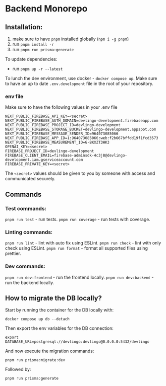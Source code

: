 # Backend Monorepo

## Installation:

1. make sure to have `pnpm` installed globally (`npm i -g pnpm`)
2. run `pnpm install -r`
3. run `pnpm run prisma:generate`

To update dependencies:

- run `pnpm up -r --latest`

To lunch the dev environment, use docker - `docker compose up`.
Make sure to have an up to date `.env.development` file in the root of your repository.

### env file

Make sure to have the following values in your .env file

```dotenv
NEXT_PUBLIC_FIREBASE_API_KEY=<secret>
NEXT_PUBLIC_FIREBASE_AUTH_DOMAIN=devlingo-development.firebaseapp.com
NEXT_PUBLIC_FIREBASE_PROJECT_ID=devlingo-development
NEXT_PUBLIC_FIREBASE_STORAGE_BUCKET=devlingo-development.appspot.com
NEXT_PUBLIC_FIREBASE_MESSAGE_SENDER_ID=964073085066
NEXT_PUBLIC_FIREBASE_APP_ID=1:964073085066:web:f2b667bffdd19f1fcd3573
NEXT_PUBLIC_FIREBASE_MEASUREMENT_ID=G-BKXZT3HK3
OPENAI_KEY=<secret>
FIREBASE_PROJECT_ID=devlingo-development
FIREBASE_CLIENT_EMAIL=firebase-adminsdk-4c3j8@devlingo-development.iam.gserviceaccount.com
FIREBASE_PRIVATE_KEY=<secret>
```

The `<secret>` values should be given to you by someone with access and communicated securely.

## Commands

### Test commands:

`pnpm run test` - run tests.
`pnpm run coverage` - run tests with coverage.

### Linting commands:

`pnpm run lint` - lint with auto fix using ESLint.
`pnpm run check` - lint with only check using ESLint.
`pnpm run format` - format all supported files using prettier.

### Dev commands:

`pnpm run dev:frontend` - run the frontend locally.
`pnpm run dev:backend` - run the backend locally.

## How to migrate the DB locally?

Start by running the container for the DB locally with:

```shell
docker compose up db --detach
```

Then export the env variables for the DB connection:

```shell
export DATABASE_URL=postgresql://devlingo:devlingo@0.0.0.0:5432/devlingo
```

And now execute the migration commands:

```shell
pnpm run prisma:migrate:dev
```

Followed by:

```shell
pnpm run prisma:generate
```

